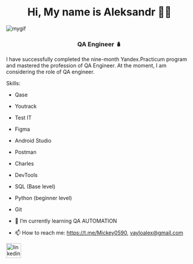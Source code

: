 <h1 align="center">Hi, My name is Aleksandr 👋🏼 </h1>

![mygif](https://i.gifer.com/1UEW.gif)

<h3 align="center">QA Engineer 🪆 </h3>


 I have successfully completed the nine-month Yandex.Practicum program and mastered the profession of QA Engineer.  At the moment, I am considering the role of QA engineer.

Skills: 
- Qase
- Youtrack
- Test IT
- Figma
- Android Studio
- Postman
- Charles
- DevTools
- SQL (Base level)
- Python (beginner level)
- Git

 
- 🌱 I’m currently learning QA AUTOMATION 
- 📫 How to reach me: https://t.me/Mickey0590, vayloalex@gmail.com 


[<img src='https://cdn.jsdelivr.net/npm/simple-icons@3.0.1/icons/linkedin.svg' alt='linkedin' height='40'>](https://www.linkedin.com/in/https://www.linkedin.com/in/aleksandr-vailo-12bb12349//)  

